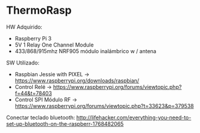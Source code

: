# ThermoRasp
HW Adquirido:
- Raspberry Pi 3
- 5V 1 Relay One Channel Module
- 433/868/915mhz NRF905 módulo inalámbrico w / antena

SW Utilizado:
- Raspbian Jessie with PIXEL -> https://www.raspberrypi.org/downloads/raspbian/
- Control Relé -> https://www.raspberrypi.org/forums/viewtopic.php?f=44&t=78403
- Control SPI Módulo RF -> https://www.raspberrypi.org/forums/viewtopic.php?t=33623&p=379538

Conectar teclado bluetooth: http://lifehacker.com/everything-you-need-to-set-up-bluetooth-on-the-raspberr-1768482065

